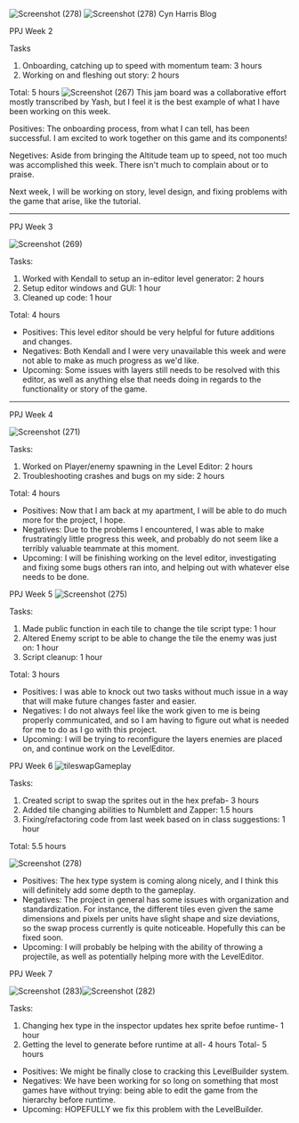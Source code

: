 ![Screenshot (278)](https://user-images.githubusercontent.com/54598140/127093029-ade204b2-c434-4656-94bf-6249134e1b68.png)
![Screenshot (278)](https://user-images.githubusercontent.com/54598140/127093049-6d576929-d33a-4985-b76f-c4bb6a8a91f5.png)
Cyn Harris Blog

PPJ Week 2

Tasks
1. Onboarding, catching up to speed with momentum team: 3 hours
2. Working on and fleshing out story: 2 hours

Total: 5 hours
![Screenshot (267)](https://user-images.githubusercontent.com/54598140/123803169-0b4c5280-d8ba-11eb-9045-e6231dce31cf.png)
This jam board was a collaborative effort mostly transcribed by Yash, but I feel it is the best example of what I have been working on this week.

Positives: The onboarding process, from what I can tell, has been successful. I am excited to work together on this game and its components!

Negetives: Aside from bringing the Altitude team up to speed, not too much was accomplished this week. There isn't much to complain about or to praise.

Next week, I will be working on story, level design, and fixing problems with the game that arise, like the tutorial.

------

PPJ Week 3

 ![Screenshot (269)](https://user-images.githubusercontent.com/54598140/124605802-4b6f8000-de3a-11eb-861b-8d1f7823e535.png)
 
 Tasks:
 1. Worked with Kendall to setup an in-editor level generator: 2 hours
2. Setup editor windows and GUI: 1 hour
3. Cleaned up code: 1 hour

Total: 4 hours

* Positives: This level editor should be very helpful for future additions and changes.
* Negatives: Both Kendall and I were very unavailable this week and were not able to make as much progress as we'd like.
* Upcoming: Some issues with layers still needs to be resolved with this editor, as well as anything else that needs doing in regards to the functionality or story of the game.

--------

PPJ Week 4

![Screenshot (271)](https://user-images.githubusercontent.com/54598140/125453868-0d5cf5e2-b6d2-4dbb-af6f-1a8aa5bf37e0.png)


Tasks:
1. Worked on Player/enemy spawning in the Level Editor: 2 hours
2. Troubleshooting crashes and bugs on my side: 2 hours

Total: 4 hours


* Positives: Now that I am back at my apartment, I will be able to do much more for the project, I hope.
* Negatives: Due to the problems I encountered, I was able to make frustratingly little progress this week, and probably do not seem like a terribly valuable teammate at this moment.
* Upcoming: I will be finishing working on the level editor, investigating and fixing some bugs others ran into, and helping out with whatever else needs to be done.



PPJ Week 5
![Screenshot (275)](https://user-images.githubusercontent.com/54598140/126330644-88d51b3a-7093-4778-a7fd-08a264000620.png)


Tasks:
1. Made public function in each tile to change the tile script type: 1 hour
2. Altered Enemy script to be able to change the tile the enemy was just on: 1 hour
3. Script cleanup: 1 hour

Total: 3 hours

* Positives: I was able to knock out two tasks without much issue in a way that will make future changes faster and easier.
* Negatives: I do not always feel like the work given to me is being properly communicated, and so I am having to figure out what is needed for me to do as I go with this project.
* Upcoming: I will be trying to reconfigure the layers enemies are placed on, and continue work on the LevelEditor.

PPJ Week 6
![tileswapGameplay](https://user-images.githubusercontent.com/54598140/127092257-f45b9cc6-811e-43cb-8073-e36b4679f57c.png)

Tasks:
1. Created script to swap the sprites out in the hex prefab- 3 hours
2. Added tile changing abilities to Numblett and Zapper: 1.5 hours
3. Fixing/refactoring code from last week based on in class suggestions: 1 hour


Total: 5.5 hours

![Screenshot (278)](https://user-images.githubusercontent.com/54598140/127093075-65163c2f-f820-405c-bb9b-ff6c327bb30c.png)

* Positives: The hex type system is coming along nicely, and I think this will definitely add some depth to the gameplay.
* Negatives: The project in general has some issues with organization and standardization. For instance, the different tiles even given the same dimensions and pixels per units have slight shape and size deviations, so the swap process currently is quite noticeable. Hopefully this can be fixed soon.
* Upcoming: I will probably be helping with the ability of throwing a projectile, as well as potentially helping more with the LevelEditor.

PPJ Week 7

![Screenshot (283)](https://user-images.githubusercontent.com/54598140/128022504-8a044cfd-7d94-4ca1-8a2e-bf395479659b.png)![Screenshot (282)](https://user-images.githubusercontent.com/54598140/128022533-a644b768-620f-4c3d-a464-c8c710caf82c.png)

Tasks: 
1. Changing hex type in the inspector updates hex sprite befoe runtime- 1 hour
2. Getting the level to generate before runtime at all- 4 hours
Total- 5 hours

* Positives: We might be finally close to cracking this LevelBuilder system.
* Negatives: We have been working for so long on something that most games have without trying: being able to edit the game from the hierarchy before runtime.
* Upcoming: HOPEFULLY we fix this problem with the LevelBuilder.





